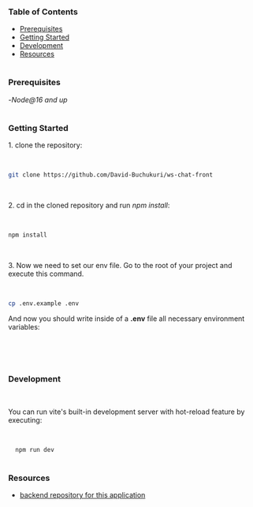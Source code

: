 ### Table of Contents

- [Prerequisites](#prerequisites)
- [Getting Started](#getting-started)
- [Development](#development)
- [Resources](#resources)

#

### Prerequisites

-_Node@16 and up_

#

### Getting Started

1\. clone the repository:

<br>

```sh
git clone https://github.com/David-Buchukuri/ws-chat-front
```

<br>

2\. cd in the cloned repository and run _npm install_:

<br>

```sh
npm install
```

<br>

3\. Now we need to set our env file. Go to the root of your project and execute this command.

<br>

```sh
cp .env.example .env
```

And now you should write inside of a **.env** file all necessary environment variables:

<br>

<br>

#

### Development

<br>

You can run vite's built-in development server with hot-reload feature by executing:

<br>

```sh
  npm run dev
```

#

### Resources

- [backend repository for this application](https://github.com/David-Buchukuri/ws-chat-back)
